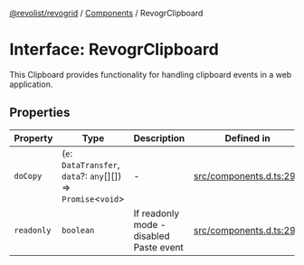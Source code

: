 [@revolist/revogrid](README.md) / [Components](Namespace.Components.md) / RevogrClipboard

# Interface: RevogrClipboard

This Clipboard provides functionality for handling clipboard events in a web application.

## Properties

| Property | Type | Description | Defined in |
| ------ | ------ | ------ | ------ |
| `doCopy` | (`e`: `DataTransfer`, `data`?: `any`[][]) => `Promise`\<`void`\> | - | [src/components.d.ts:294](https://github.com/revolist/revogrid/blob/703fa47ec13d35676d07f3192b2741384647a863/src/components.d.ts#L294) |
| `readonly` | `boolean` | If readonly mode - disabled Paste event | [src/components.d.ts:298](https://github.com/revolist/revogrid/blob/703fa47ec13d35676d07f3192b2741384647a863/src/components.d.ts#L298) |

